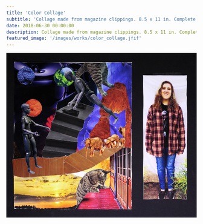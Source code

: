 ```yaml
---
title: 'Color Collage'
subtitle: 'Collage made from magazine clippings. 8.5 x 11 in. Complete in January 2017'
date: 2018-06-30 00:00:00
description: Collage made from magazine clippings. 8.5 x 11 in. Complete in January 2017
featured_image: '/images/works/color_collage.jfif'
---
```


![](/images/works/color_collage.jfif)
